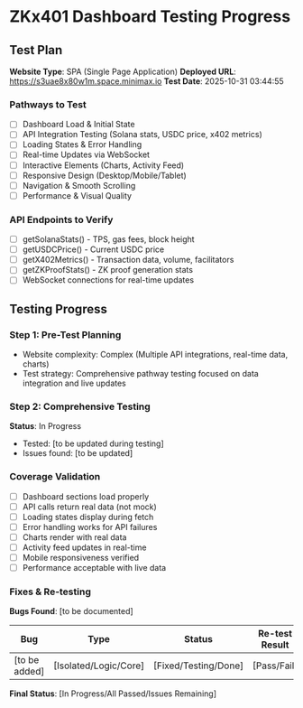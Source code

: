 # ZKx401 Dashboard Testing Progress

## Test Plan
**Website Type**: SPA (Single Page Application)
**Deployed URL**: https://s3uae8x80w1m.space.minimax.io
**Test Date**: 2025-10-31 03:44:55

### Pathways to Test
- [ ] Dashboard Load & Initial State
- [ ] API Integration Testing (Solana stats, USDC price, x402 metrics)
- [ ] Loading States & Error Handling
- [ ] Real-time Updates via WebSocket
- [ ] Interactive Elements (Charts, Activity Feed)
- [ ] Responsive Design (Desktop/Mobile/Tablet)
- [ ] Navigation & Smooth Scrolling
- [ ] Performance & Visual Quality

### API Endpoints to Verify
- [ ] getSolanaStats() - TPS, gas fees, block height
- [ ] getUSDCPrice() - Current USDC price
- [ ] getX402Metrics() - Transaction data, volume, facilitators
- [ ] getZKProofStats() - ZK proof generation stats
- [ ] WebSocket connections for real-time updates

## Testing Progress

### Step 1: Pre-Test Planning
- Website complexity: Complex (Multiple API integrations, real-time data, charts)
- Test strategy: Comprehensive pathway testing focused on data integration and live updates

### Step 2: Comprehensive Testing
**Status**: In Progress
- Tested: [to be updated during testing]
- Issues found: [to be updated]

### Coverage Validation
- [ ] Dashboard sections load properly
- [ ] API calls return real data (not mock)
- [ ] Loading states display during fetch
- [ ] Error handling works for API failures
- [ ] Charts render with real data
- [ ] Activity feed updates in real-time
- [ ] Mobile responsiveness verified
- [ ] Performance acceptable with live data

### Fixes & Re-testing
**Bugs Found**: [to be documented]

| Bug | Type | Status | Re-test Result |
|-----|------|--------|----------------|
| [to be added] | [Isolated/Logic/Core] | [Fixed/Testing/Done] | [Pass/Fail] |

**Final Status**: [In Progress/All Passed/Issues Remaining]
